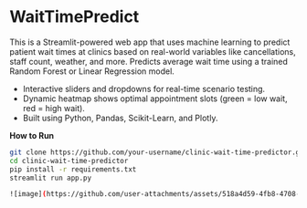 # WaitTimePredict
This is a Streamlit-powered web app that uses machine learning to predict patient wait times at clinics based on real-world variables like cancellations, staff count, weather, and more.
Predicts average wait time using a trained Random Forest or Linear Regression model.
- Interactive sliders and dropdowns for real-time scenario testing.
- Dynamic heatmap shows optimal appointment slots (green = low wait, red = high wait).
- Built using Python, Pandas, Scikit-Learn, and Plotly.


 **How to Run**

```bash
git clone https://github.com/your-username/clinic-wait-time-predictor.git
cd clinic-wait-time-predictor
pip install -r requirements.txt
streamlit run app.py

![image](https://github.com/user-attachments/assets/518a4d59-4fb8-4708-b848-b5427139721e)
